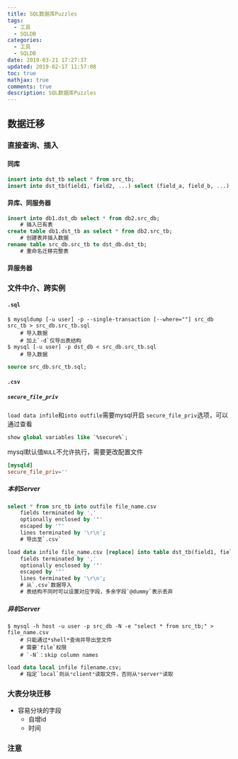 ```yaml
---
title: SQL数据库Puzzles
tags:
  - 工具
  - SQLDB
categories:
  - 工具
  - SQLDB
date: 2019-03-21 17:27:37
updated: 2019-02-17 11:57:08
toc: true
mathjax: true
comments: true
description: SQL数据库Puzzles
---
```


##	数据迁移

###	直接查询、插入

####	同库

```sql
insert into dst_tb select * from src_tb;
insert into dst_tb(field1, field2, ...) select (field_a, field_b, ...) from src_tb;
```

####	异库、同服务器

```sql
insert into db1.dst_db select * from db2.src_db;
	# 插入已有表
create table db1.dst_tb as select * from db2.src_tb;
	# 创建表并插入数据
rename table src_db.src_tb to dst_db.dst_tb;
	# 重命名迁移完整表
```

####	异服务器

###	文件中介、跨实例

####	`.sql`

```shell
$ mysqldump [-u user] -p --single-transaction [--where=""] src_db src_tb > src_db.src_tb.sql
	# 导入数据
	# 加上`-d`仅导出表结构
$ mysql [-u user] -p dst_db < src_db.src_tb.sql
	# 导入数据
```

```sql
source src_db.src_tb.sql;
```

####	`.csv`

#####	`secure_file_priv`

`load data infile`和`into outfile`需要mysql开启
`secure_file_priv`选项，可以通过查看

```sql
show global variables like `%secure%`;
```

mysql默认值`NULL`不允许执行，需要更改配置文件

```cnf
[mysqld]
secure_file_priv=''
```

#####	本机Server

```sql
select * from src_tb into outfile file_name.csv
	fields terminated by ','
	optionally enclosed by '"'
	escaped by '"'
	lines terminated by '\r\n';
	# 导出至`.csv`

load data infile file_name.csv [replace] into table dst_tb(field1, field2, @dummy...)
	fields terminated by ','
	optionally enclosed by '"'
	escaped by '"'
	lines terminated by '\r\n';
	# 从`.csv`数据导入
	# 表结构不同时可以设置对应字段，多余字段`@dummy`表示丢弃
```

#####	异机Server

```shell
$ mysql -h host -u user -p src_db -N -e "select * from src_tb;" > file_name.csv
	# 只能通过*shell*查询并导出至文件
	# 需要`file`权限
	# `-N`：skip column names
```

```sql
load data local infile filename.csv;
	# 指定`local`则从*client*读取文件，否则从*server*读取
```

###	大表分块迁移

-	容易分块的字段
	-	自增id
	-	时间

###	注意




